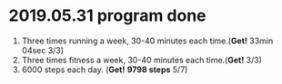 # 2019.05.31 program done


 
1. Three times running a week, 30-40 minutes each time.(**Get!** 33min 04sec 3/3)
2. Three times fitness a week, 30-40 minutes each time.(**Get!** 3/3)
3. 6000 steps each day. (**Get!** **9798 steps** 5/7)
